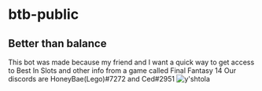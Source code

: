# btb-public

## Better than balance

This bot was made because my friend and I want a quick way to get access to Best In Slots and other info from a
game called Final Fantasy 14
Our discords are HoneyBae(Lego)#7272 and Ced#2951
![y'shtola](https://images.squarespace-cdn.com/content/v1/56d5457d8259b57a20245e80/1601292966362-64C0QOLKVLD248Q5UFOD/ff14+new+player+experience.jpg?format=1500w)
